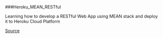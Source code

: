 ###Heroku_MEAN_RESTful

Learning how to develop a RESTful Web App using MEAN stack and deploy it to Heroku Cloud Platform

[Source](https://devcenter.heroku.com/articles/mean-apps-restful-api)